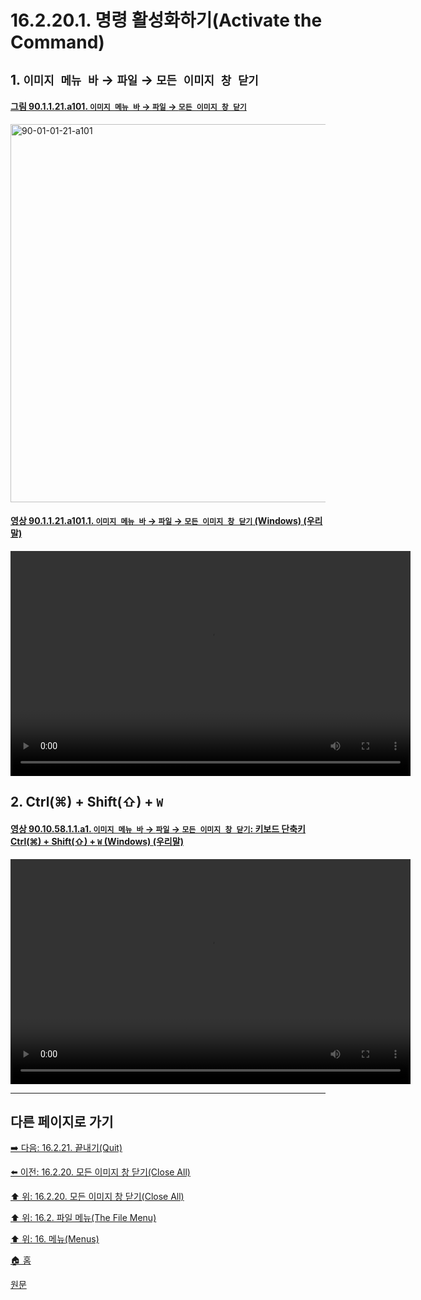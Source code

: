 # 16.2.20.1. 명령 활성화하기(Activate the Command)

<a id="16-02-20-01-s1"></a>

## 1. `이미지 메뉴 바` → `파일` → `모든 이미지 창 닫기`

<a id="90-01-01-21-a101"></a>

#### [그림 90.1.1.21.a101. `이미지 메뉴 바` → `파일` → `모든 이미지 창 닫기`](./90-01-01-21-close_all.md#90-01-01-21-a101)
<img width="980" height="605" alt="90-01-01-21-a101" src="https://github.com/user-attachments/assets/b4d8f3e6-46f0-484b-b50f-938a5c29ee18" />

<a id="90-01-01-21-a101-01"></a>

#### [영상 90.1.1.21.a101.1. `이미지 메뉴 바` → `파일` → `모든 이미지 창 닫기` (Windows) (우리말)](./90-01-01-21-close_all.md#90-01-01-21-a101-01)
<video controls="controls" width="640" height="360" src="https://github.com/user-attachments/assets/c20ec73f-6be0-4f88-82c7-ba39399d3544"></video>

<a id="16-02-20-01-s2"></a>

## 2. Ctrl(⌘) + Shift(⇧) + `W`

<a id="90-10-58-01-01-a1"></a>

#### [영상 90.10.58.1.1.a1. `이미지 메뉴 바` → `파일` → `모든 이미지 창 닫기`: 키보드 단축키 Ctrl(⌘) + Shift(⇧) + `W` (Windows) (우리말)](./90-10-58-01-01-ctrl_shift_w.md#90-10-58-01-01-a1)
<video controls="controls" width="640" height="360" src="https://github.com/user-attachments/assets/2658735a-3f3d-43af-b09a-a462ef269fcb"></video>

***

## 다른 페이지로 가기

[➡️ 다음: 16.2.21. 끝내기(Quit)](./16-02-21-00-quit.md)

[⬅️ 이전: 16.2.20. 모든 이미지 창 닫기(Close All)](./16-02-20-00-close-all.md)

[⬆️ 위: 16.2.20. 모든 이미지 창 닫기(Close All)](./16-02-20-00-close-all.md)

[⬆️ 위: 16.2. 파일 메뉴(The File Menu)](./16-02-00-the-file-menu.md)

[⬆️ 위: 16. 메뉴(Menus)](./16-00-menus.md)

[🏠 홈](./00-home.md)

[원문](https://docs.gimp.org/2.10/ko/gimp-file-close-all.html#idm23383)